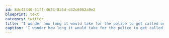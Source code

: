 ```yaml
---
id: 8dc42340-51ff-4623-8a5d-d32c6062a9e2
blueprint: text
category: twitter
title: 'I wonder how long it would take for the police to get called out to somebody running their phone along public buildings though ;)'
caption: 'I wonder how long it would take for the police to get called out to somebody running their phone along public buildings though ;)'
---
```


